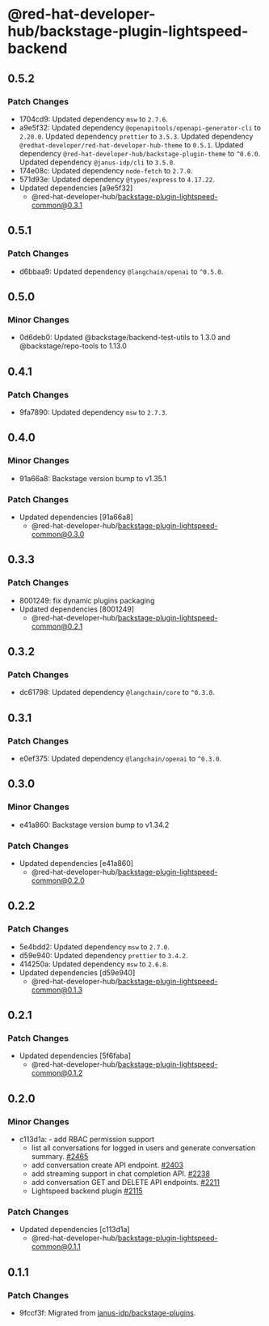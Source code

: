 # @red-hat-developer-hub/backstage-plugin-lightspeed-backend

## 0.5.2

### Patch Changes

- 1704cd9: Updated dependency `msw` to `2.7.6`.
- a9e5f32: Updated dependency `@openapitools/openapi-generator-cli` to `2.20.0`.
  Updated dependency `prettier` to `3.5.3`.
  Updated dependency `@redhat-developer/red-hat-developer-hub-theme` to `0.5.1`.
  Updated dependency `@red-hat-developer-hub/backstage-plugin-theme` to `^0.6.0`.
  Updated dependency `@janus-idp/cli` to `3.5.0`.
- 174e08c: Updated dependency `node-fetch` to `2.7.0`.
- 571d93e: Updated dependency `@types/express` to `4.17.22`.
- Updated dependencies [a9e5f32]
  - @red-hat-developer-hub/backstage-plugin-lightspeed-common@0.3.1

## 0.5.1

### Patch Changes

- d6bbaa9: Updated dependency `@langchain/openai` to `^0.5.0`.

## 0.5.0

### Minor Changes

- 0d6deb0: Updated @backstage/backend-test-utils to 1.3.0 and @backstage/repo-tools to 1.13.0

## 0.4.1

### Patch Changes

- 9fa7890: Updated dependency `msw` to `2.7.3`.

## 0.4.0

### Minor Changes

- 91a66a8: Backstage version bump to v1.35.1

### Patch Changes

- Updated dependencies [91a66a8]
  - @red-hat-developer-hub/backstage-plugin-lightspeed-common@0.3.0

## 0.3.3

### Patch Changes

- 8001249: fix dynamic plugins packaging
- Updated dependencies [8001249]
  - @red-hat-developer-hub/backstage-plugin-lightspeed-common@0.2.1

## 0.3.2

### Patch Changes

- dc61798: Updated dependency `@langchain/core` to `^0.3.0`.

## 0.3.1

### Patch Changes

- e0ef375: Updated dependency `@langchain/openai` to `^0.3.0`.

## 0.3.0

### Minor Changes

- e41a860: Backstage version bump to v1.34.2

### Patch Changes

- Updated dependencies [e41a860]
  - @red-hat-developer-hub/backstage-plugin-lightspeed-common@0.2.0

## 0.2.2

### Patch Changes

- 5e4bdd2: Updated dependency `msw` to `2.7.0`.
- d59e940: Updated dependency `prettier` to `3.4.2`.
- 414250a: Updated dependency `msw` to `2.6.8`.
- Updated dependencies [d59e940]
  - @red-hat-developer-hub/backstage-plugin-lightspeed-common@0.1.3

## 0.2.1

### Patch Changes

- Updated dependencies [5f6faba]
  - @red-hat-developer-hub/backstage-plugin-lightspeed-common@0.1.2

## 0.2.0

### Minor Changes

- c113d1a: - add RBAC permission support
  - list all conversations for logged in users and generate conversation summary. [#2465](https://github.com/janus-idp/backstage-plugins/pull/2465)
  - add conversation create API endpoint. [#2403](https://github.com/janus-idp/backstage-plugins/pull/2403)
  - add streaming support in chat completion API. [#2238](https://github.com/janus-idp/backstage-plugins/pull/2238)
  - add conversation GET and DELETE API endpoints. [#2211](https://github.com/janus-idp/backstage-plugins/pull/2211)
  - Lightspeed backend plugin [#2115](https://github.com/janus-idp/backstage-plugins/pull/2115)

### Patch Changes

- Updated dependencies [c113d1a]
  - @red-hat-developer-hub/backstage-plugin-lightspeed-common@0.1.1

## 0.1.1

### Patch Changes

- 9fccf3f: Migrated from [janus-idp/backstage-plugins](https://github.com/janus-idp/backstage-plugins).
